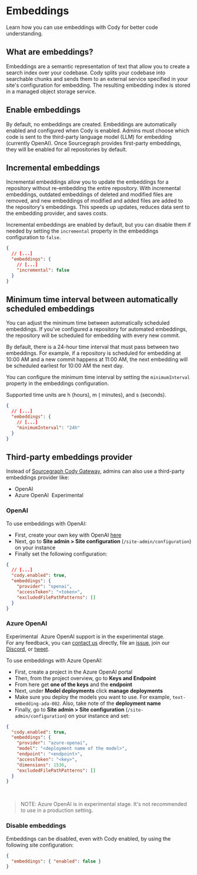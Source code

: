 # Embeddings

<p class="subtitle">Learn how you can use embeddings with Cody for better code understanding.</p>

## What are embeddings?

Embeddings are a semantic representation of text that allow you to create a search index over your codebase. Cody splits your codebase into searchable chunks and sends them to an external service specified in your site's configuration for embedding. The resulting embedding index is stored in a managed object storage service.

## Enable embeddings

By default, no embeddings are created. Embeddings are automatically enabled and configured when Cody is enabled. Admins must choose which code is sent to the third-party language model (LLM) for embedding (currently OpenAI). Once Sourcegraph provides first-party embeddings, they will be enabled for all repositories by default.

## Incremental embeddings

Incremental embeddings allow you to update the embeddings for a repository without re-embedding the entire repository. With incremental embeddings, outdated embeddings of deleted and modified files are removed, and new embeddings of modified and added files are added to the repository's embeddings. This speeds up updates, reduces data sent to the embedding provider, and saves costs.

Incremental embeddings are enabled by default, but you can disable them if needed by setting
the `incremental` property in the embeddings configuration to `false`.

```json
{
  // [...]
  "embeddings": {
    // [...]
    "incremental": false
  }
}
```

## Minimum time interval between automatically scheduled embeddings

You can adjust the minimum time between automatically scheduled embeddings. If you've configured a repository for automated embeddings, the repository will be scheduled for embedding with every new
commit.

By default, there is a 24-hour time interval that must pass between two embeddings. For example, if a repository is scheduled for embedding at 10:00 AM and a new commit happens at 11:00 AM, the next embedding will be scheduled earliest for 10:00 AM the next day.

You can configure the minimum time interval by setting the `minimumInterval` property in the embeddings configuration.

Supported time units are h (hours), m ( minutes), and s (seconds).

```json
{
  // [...]
  "embeddings": {
    // [...]
    "minimumInterval": "24h"
  }
}
```

## Third-party embeddings provider

Instead of [Sourcegraph Cody Gateway](./../cody-gateway.md), admins can also use a third-party embeddings provider like:

- OpenAI
- Azure OpenAI <span style="margin-left:0.25rem" class="badge badge-experimental">Experimental</span>

### OpenAI

To use embeddings with OpenAI:

- First, create your own key with OpenAI [here](https://beta.openai.com/account/api-keys)
- Next, go to **Site admin > Site configuration** (`/site-admin/configuration`) on your instance
- Finally set the following configuration:

```json
{
  // [...]
  "cody.enabled": true,
  "embeddings": {
    "provider": "openai",
    "accessToken": "<token>",
    "excludedFilePathPatterns": []
  }
}
```

### Azure OpenAI

<aside class="experimental">
<p>
<span style="margin-right:0.25rem;" class="badge badge-experimental">Experimental</span> Azure OpenAI support is in the experimental stage.
<br />
For any feedback, you can <a href="https://sourcegraph.com/contact">contact us</a> directly, file an <a href="https://github.com/sourcegraph/cody/issues">issue</a>, join our <a href="https://discord.com/servers/sourcegraph-969688426372825169">Discord</a>, or <a href="https://twitter.com/sourcegraphcody">tweet</a>.
</p>
</aside>

To use embeddings with Azure OpenAI:

- First, create a project in the Azure OpenAI portal
- Then, from the project overview, go to **Keys and Endpoint**
- From here get **one of the keys** and the **endpoint**
- Next, under **Model deployments** click **manage deployments**
- Make sure you deploy the models you want to use. For example, `text-embedding-ada-002`. Also, take note of the **deployment name**
- Finally, go to **Site admin > Site configuration** (`/site-admin/configuration`) on your instance and set:

```json
{
  "cody.enabled": true,
  "embeddings": {
    "provider": "azure-openai",
    "model": "<deployment name of the model>",
    "endpoint": "<endpoint>",
    "accessToken": "<key>",
    "dimensions": 1536,
    "excludedFilePathPatterns": []
  }
}
```

<br>

> NOTE: Azure OpenAI is in experimental stage. It's not recommended to use in a production setting.

### Disable embeddings

Embeddings can be disabled, even with Cody enabled, by using the following site configuration:

```json
{
  "embeddings": { "enabled": false }
}
```
